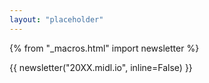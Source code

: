 ```yaml
---
layout: "placeholder"
---
```


{% from "_macros.html" import newsletter %}

{{ newsletter("20XX.midl.io", inline=False) }}
